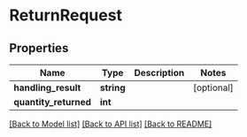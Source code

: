 # ReturnRequest

## Properties
Name | Type | Description | Notes
------------ | ------------- | ------------- | -------------
**handling_result** | **string** |  | [optional] 
**quantity_returned** | **int** |  | 

[[Back to Model list]](../README.md#documentation-for-models) [[Back to API list]](../README.md#documentation-for-api-endpoints) [[Back to README]](../README.md)


